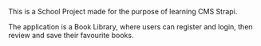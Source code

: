 This is a School Project made for the purpose of learning CMS Strapi.

The application is a Book Library, where users can register and login, then review and save their favourite books.
